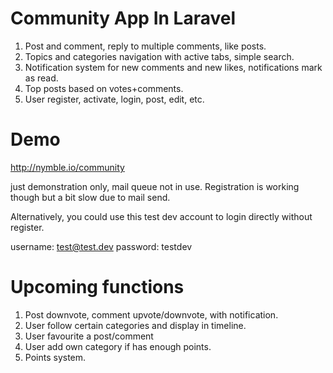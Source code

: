 # Community App In Laravel

1. Post and comment, reply to multiple comments, like posts.
2. Topics and categories navigation with active tabs, simple search.
3. Notification system for new comments and new likes, notifications mark as read.
4. Top posts based on votes+comments.
5. User register, activate, login, post, edit, etc.

# Demo
http://nymble.io/community

just demonstration only, mail queue not in use. Registration is working though but a bit slow due to mail send.

Alternatively,  you could use this test dev account to login directly without register.

username: test@test.dev
password: testdev

# Upcoming functions

1. Post downvote, comment upvote/downvote, with notification.
2. User follow certain categories and display in timeline.
3. User favourite a post/comment
4. User add own category if has enough points.
5. Points system.